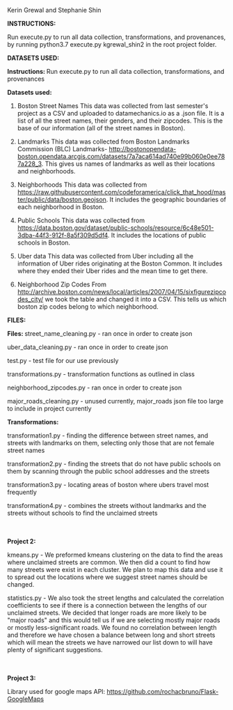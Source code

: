 Kerin Grewal and Stephanie Shin 


<b> INSTRUCTIONS: </b>

Run execute.py to run all data collection, transformations, and provenances, 
by running python3.7 execute.py kgrewal_shin2 in the root project folder. 

 

<b> DATASETS USED: </b>

<b>Instructions: </b>
Run execute.py to run all data collection, transformations, and provenances

<b>Datasets used: </b>
1. Boston Street Names 
This data was collected from last semester's project as a CSV and uploaded to datamechanics.io as a .json file. It is a list of all the street names, their genders, and their zipcodes.
This is the base of our information (all of the street names in Boston). 

2. Landmarks 
This data was collected from Boston Landmarks Commission (BLC) Landmarks- http://bostonopendata-boston.opendata.arcgis.com/datasets/7a7aca614ad740e99b060e0ee787a228_3. 
This gives us names of landmarks as well as their locations and neighborhoods. 

3. Neighborhoods 
This data was collected from https://raw.githubusercontent.com/codeforamerica/click_that_hood/master/public/data/boston.geojson. 
It includes the geographic boundaries of each neighborhood in Boston. 

4. Public Schools 
This data was collected from https://data.boston.gov/dataset/public-schools/resource/6c48e501-3dba-44f3-912f-8a5f309d5df4. 
It includes the locations of public schools in Boston. 

5. Uber data 
This data was collected from Uber including all the information of Uber rides originating at the Boston Common. 
It includes where they ended their Uber rides and the mean time to get there. 

6. Neighborhood Zip Codes
From http://archive.boston.com/news/local/articles/2007/04/15/sixfigurezipcodes_city/ we took the table and changed
it into a CSV. This tells us which boston zip codes belong to which neighborhood.


<b> FILES: </b>

<b>Files: </b>
street_name_cleaning.py - ran once in order to create json

uber_data_cleaning.py - ran once in order to create json 

test.py - test file for our use previously 

transformations.py - transformation functions as outlined in class 

neighborhood_zipcodes.py - ran once in order to create json

major_roads_cleaning.py - unused currently, major_roads json file too large to include in project currently


<b>Transformations: </b>

transformation1.py - finding the difference between street names, and streets with landmarks on them, selecting only those that are not female street names

transformation2.py - finding the streets that do not have public schools on them by scanning through the public school addresses and the streets

transformation3.py - locating areas of boston where ubers travel most frequently 

transformation4.py - combines the streets without landmarks and the streets without schools to find the unclaimed streets


<br></br>
<b>Project 2:</b> 

kmeans.py - We preformed kmeans clustering on the data to find the areas where unclaimed streets are common. We then did a count 
to find how many streets were exist in each cluster. We plan to map this data and use it to spread out the locations where we 
suggest street names should be changed.

statistics.py - We also took the street lengths and calculated the correlation coefficients to see if 
there is a connection between the lengths of our unclaimed streets. We decided that longer
roads are more likely to be "major roads" and this would tell us if we are selecting 
mostly major roads or mostly less-significant roads. We found no correlation between length
and therefore we have chosen a balance between long and short streets which will mean the streets
we have narrowed our list down to will have plenty of significant suggestions.


<br></br>
<b>Project 3:</b> 

Library used for google maps API: https://github.com/rochacbruno/Flask-GoogleMaps

